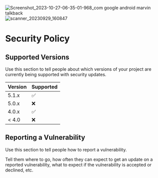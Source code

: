 ![Screenshot_2023-10-27-06-35-01-968_com google android marvin talkback](https://github.com/rom-rb/rom-rails/assets/133903204/d60b1dd9-82fe-42c7-82df-896158982d4f)
![scanner_20230929_160847](https://github.com/rom-rb/rom-rails/assets/133903204/82d0299a-f856-410e-b84c-5091c2cb4704)
# Security Policy

## Supported Versions

Use this section to tell people about which versions of your project are
currently being supported with security updates.

| Version | Supported          |
| ------- | ------------------ |
| 5.1.x   | :white_check_mark: |
| 5.0.x   | :x:                |
| 4.0.x   | :white_check_mark: |
| < 4.0   | :x:                |

## Reporting a Vulnerability

Use this section to tell people how to report a vulnerability.

Tell them where to go, how often they can expect to get an update on a
reported vulnerability, what to expect if the vulnerability is accepted or
declined, etc.
